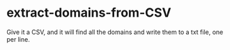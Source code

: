 # extract-domains-from-CSV
Give it a CSV, and it will find all the domains and write them to a txt file, one per line.
